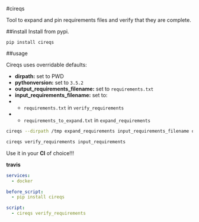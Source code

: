 #cireqs

Tool to expand and pin requirements files and verify that they are complete.

##install
Install from pypi.

`pip install cireqs`

##usage

Cireqs uses overridable defaults:

* **dirpath:** set to PWD
* **pythonversion:** set to `3.5.2`
* **output_requirements_filename:** set to `requirements.txt`
* **input_requirements_filename:** set to:
* * `requirements.txt` in `verify_requirements`
* * `requirements_to_expand.txt` in `expand_requirements`


```bash
cireqs --dirpath /tmp expand_requirements input_requirements_filename output_requirements_filename

cireqs verify_requirements input_requirements
```

Use it in your **CI** of choice!!!

**travis**
```yaml
services:
  - docker

before_script:
  - pip install cireqs

script:
  - cireqs verify_requirements
```

